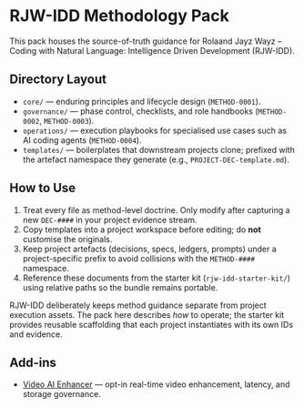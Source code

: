 # RJW-IDD Methodology Pack

This pack houses the source-of-truth guidance for Rolaand Jayz Wayz – Coding with Natural Language: Intelligence Driven Development (RJW-IDD).

## Directory Layout
- `core/` — enduring principles and lifecycle design (`METHOD-0001`).
- `governance/` — phase control, checklists, and role handbooks (`METHOD-0002`, `METHOD-0003`).
- `operations/` — execution playbooks for specialised use cases such as AI coding agents (`METHOD-0004`).
- `templates/` — boilerplates that downstream projects clone; prefixed with the artefact namespace they generate (e.g., `PROJECT-DEC-template.md`).

## How to Use
1. Treat every file as method-level doctrine. Only modify after capturing a new `DEC-####` in your project evidence stream.
2. Copy templates into a project workspace before editing; do **not** customise the originals.
3. Keep project artefacts (decisions, specs, ledgers, prompts) under a project-specific prefix to avoid collisions with the `METHOD-####` namespace.
4. Reference these documents from the starter kit (`rjw-idd-starter-kit/`) using relative paths so the bundle remains portable.

RJW-IDD deliberately keeps method guidance separate from project execution assets. The pack here describes *how* to operate; the starter kit provides reusable scaffolding that each project instantiates with its own IDs and evidence.

## Add-ins
- [Video AI Enhancer](addons/video-ai-enhancer/README.md) — opt-in real-time video enhancement, latency, and storage governance.
